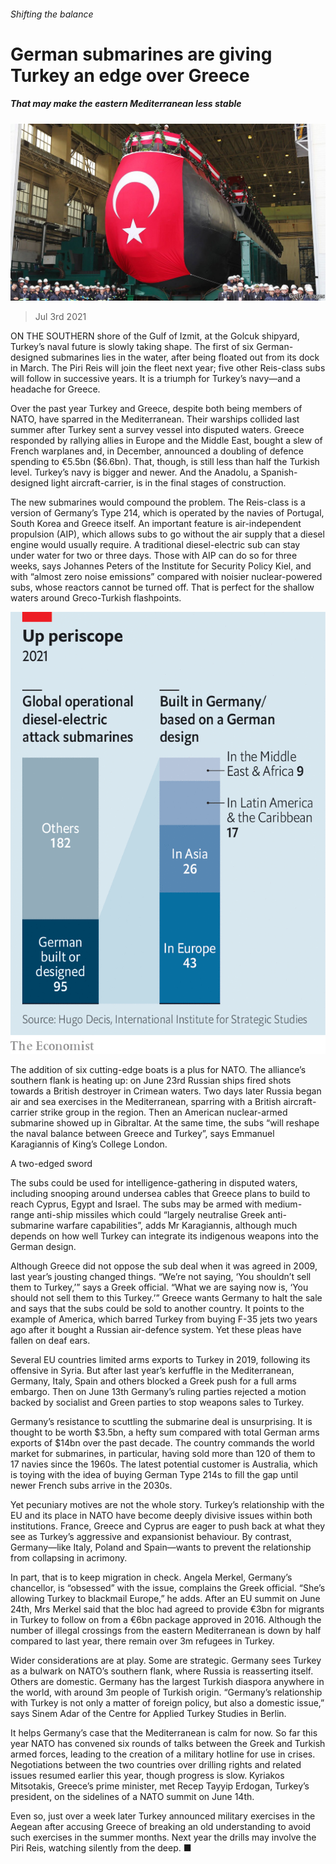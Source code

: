 ###### Shifting the balance

# German submarines are giving Turkey an edge over Greece 

##### That may make the eastern Mediterranean less stable 

![image](images/20210703_EUP003_0.jpg) 

> Jul 3rd 2021 

ON THE SOUTHERN shore of the Gulf of Izmit, at the Golcuk shipyard, Turkey’s naval future is slowly taking shape. The first of six German-designed submarines lies in the water, after being floated out from its dock in March. The Piri Reis will join the fleet next year; five other Reis-class subs will follow in successive years. It is a triumph for Turkey’s navy—and a headache for Greece.

Over the past year Turkey and Greece, despite both being members of NATO, have sparred in the Mediterranean. Their warships collided last summer after Turkey sent a survey vessel into disputed waters. Greece responded by rallying allies in Europe and the Middle East, bought a slew of French warplanes and, in December, announced a doubling of defence spending to €5.5bn ($6.6bn). That, though, is still less than half the Turkish level. Turkey’s navy is bigger and newer. And the Anadolu, a Spanish-designed light aircraft-carrier, is in the final stages of construction.


The new submarines would compound the problem. The Reis-class is a version of Germany’s Type 214, which is operated by the navies of Portugal, South Korea and Greece itself. An important feature is air-independent propulsion (AIP), which allows subs to go without the air supply that a diesel engine would usually require. A traditional diesel-electric sub can stay under water for two or three days. Those with AIP can do so for three weeks, says Johannes Peters of the Institute for Security Policy Kiel, and with “almost zero noise emissions” compared with noisier nuclear-powered subs, whose reactors cannot be turned off. That is perfect for the shallow waters around Greco-Turkish flashpoints.

![image](images/20210703_EUC747.png) 


The addition of six cutting-edge boats is a plus for NATO. The alliance’s southern flank is heating up: on June 23rd Russian ships fired shots towards a British destroyer in Crimean waters. Two days later Russia began air and sea exercises in the Mediterranean, sparring with a British aircraft-carrier strike group in the region. Then an American nuclear-armed submarine showed up in Gibraltar. At the same time, the subs “will reshape the naval balance between Greece and Turkey”, says Emmanuel Karagiannis of King’s College London.

A two-edged sword

The subs could be used for intelligence-gathering in disputed waters, including snooping around undersea cables that Greece plans to build to reach Cyprus, Egypt and Israel. The subs may be armed with medium-range anti-ship missiles which could “largely neutralise Greek anti-submarine warfare capabilities”, adds Mr Karagiannis, although much depends on how well Turkey can integrate its indigenous weapons into the German design.

Although Greece did not oppose the sub deal when it was agreed in 2009, last year’s jousting changed things. “We’re not saying, ‘You shouldn’t sell them to Turkey,’” says a Greek official. “What we are saying now is, ‘You should not sell them to this Turkey.’” Greece wants Germany to halt the sale and says that the subs could be sold to another country. It points to the example of America, which barred Turkey from buying F-35 jets two years ago after it bought a Russian air-defence system. Yet these pleas have fallen on deaf ears.

Several EU countries limited arms exports to Turkey in 2019, following its offensive in Syria. But after last year’s kerfuffle in the Mediterranean, Germany, Italy, Spain and others blocked a Greek push for a full arms embargo. Then on June 13th Germany’s ruling parties rejected a motion backed by socialist and Green parties to stop weapons sales to Turkey.

Germany’s resistance to scuttling the submarine deal is unsurprising. It is thought to be worth $3.5bn, a hefty sum compared with total German arms exports of $14bn over the past decade. The country commands the world market for submarines, in particular, having sold more than 120 of them to 17 navies since the 1960s. The latest potential customer is Australia, which is toying with the idea of buying German Type 214s to fill the gap until newer French subs arrive in the 2030s.

Yet pecuniary motives are not the whole story. Turkey’s relationship with the EU and its place in NATO have become deeply divisive issues within both institutions. France, Greece and Cyprus are eager to push back at what they see as Turkey’s aggressive and expansionist behaviour. By contrast, Germany—like Italy, Poland and Spain—wants to prevent the relationship from collapsing in acrimony.

In part, that is to keep migration in check. Angela Merkel, Germany’s chancellor, is “obsessed” with the issue, complains the Greek official. “She’s allowing Turkey to blackmail Europe,” he adds. After an EU summit on June 24th, Mrs Merkel said that the bloc had agreed to provide €3bn for migrants in Turkey to follow on from a €6bn package approved in 2016. Although the number of illegal crossings from the eastern Mediterranean is down by half compared to last year, there remain over 3m refugees in Turkey.

Wider considerations are at play. Some are strategic. Germany sees Turkey as a bulwark on NATO’s southern flank, where Russia is reasserting itself. Others are domestic. Germany has the largest Turkish diaspora anywhere in the world, with around 3m people of Turkish origin. “Germany’s relationship with Turkey is not only a matter of foreign policy, but also a domestic issue,” says Sinem Adar of the Centre for Applied Turkey Studies in Berlin.

It helps Germany’s case that the Mediterranean is calm for now. So far this year NATO has convened six rounds of talks between the Greek and Turkish armed forces, leading to the creation of a military hotline for use in crises. Negotiations between the two countries over drilling rights and related issues resumed earlier this year, though progress is slow. Kyriakos Mitsotakis, Greece’s prime minister, met Recep Tayyip Erdogan, Turkey’s president, on the sidelines of a NATO summit on June 14th.

Even so, just over a week later Turkey announced military exercises in the Aegean after accusing Greece of breaking an old understanding to avoid such exercises in the summer months. Next year the drills may involve the Piri Reis, watching silently from the deep. ■

